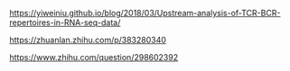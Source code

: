 https://yiweiniu.github.io/blog/2018/03/Upstream-analysis-of-TCR-BCR-repertoires-in-RNA-seq-data/

https://zhuanlan.zhihu.com/p/383280340

https://www.zhihu.com/question/298602392

